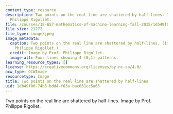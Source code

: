 ```yaml
---
content_type: resource
description: Two points on the real line are shattered by half-lines. Image by Prof.
  Philippe Rigollet.
file: /courses/18-657-mathematics-of-machine-learning-fall-2015/1db49f0074b5bdd4f63abac031cc5a63_18-657f15.jpg
file_size: 21272
file_type: image/jpeg
image_metadata:
  caption: Two points on the real line are shattered by half-lines. (Image by Prof.
    Philippe Rigollet.)
  credit: Image by Prof. Philippe Rigollet.
  image-alt: Four lines showing 4 (0,1) patterns.
learning_resource_types: []
license: https://creativecommons.org/licenses/by-nc-sa/4.0/
ocw_type: OCWImage
resourcetype: Image
title: Two points on the real line are shattered by half-lines
uid: 1db49f00-74b5-bdd4-f63a-bac031cc5a63
---
```

Two points on the real line are shattered by half-lines. Image by Prof. Philippe Rigollet.